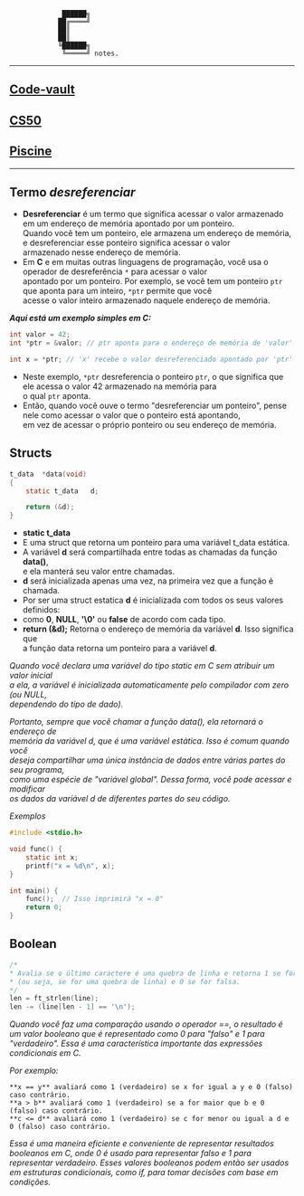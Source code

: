 ```
			 ██████╗
			██╔════╝
			██║
			██║
			╚██████╗
			 ╚═════╝ notes.
```
---
## [Code-vault](https://github.com/faleite/code-vault)
## [CS50](https://github.com/faleite/cs50/blob/main/C.md)
## [Piscine](https://github.com/faleite/42Piscine/tree/main/Notes/Notes)
---
## Termo ***desreferenciar***
- **Desreferenciar** é um termo que significa acessar o valor armazenado em um endereço de memória apontado por um ponteiro.\
Quando você tem um ponteiro, ele armazena um endereço de memória, e desreferenciar esse ponteiro significa acessar o valor\
armazenado nesse endereço de memória.
- Em **C** e em muitas outras linguagens de programação, você usa o operador de desreferência `*` para acessar o valor\
apontado por um ponteiro. Por exemplo, se você tem um ponteiro `ptr` que aponta para um inteiro, `*ptr` permite que você\
acesse o valor inteiro armazenado naquele endereço de memória.

***Aqui está um exemplo simples em C:***
```c
int valor = 42;
int *ptr = &valor; // ptr aponta para o endereço de memória de 'valor'

int x = *ptr; // 'x' recebe o valor desreferenciado apontado por 'ptr'
```
- Neste exemplo, `*ptr` desreferencia o ponteiro `ptr`, o que significa que ele acessa o valor 42 armazenado na memória para\
o qual `ptr` aponta.
- Então, quando você ouve o termo "desreferenciar um ponteiro", pense nele como acessar o valor que o ponteiro está apontando,\
em vez de acessar o próprio ponteiro ou seu endereço de memória.

## **Structs**
```c
t_data	*data(void)
{
	static t_data	d;

	return (&d);
}
```
- **static t_data**
 - E uma struct que retorna um ponteiro para uma variável t_data estática.
 - A variável **d** será compartilhada entre todas as chamadas da função **data()**,\
   e ela manterá seu valor entre chamadas.
 - **d** será inicializada apenas uma vez, na primeira vez que a função é chamada.
 - Por ser uma struct estatica **d** é inicializada com todos os seus valores definidos:
  - como **0**, **NULL**, **'\0'** ou **false** de acordo com cada tipo.
 - **return (&d);** Retorna o endereço de memória da variável **d**. Isso significa que\
   a função data retorna um ponteiro para a variável **d**.

*Quando você declara uma variável do tipo static em C sem atribuir um valor inicial\
a ela, a variável é inicializada automaticamente pelo compilador com zero (ou NULL,\
dependendo do tipo de dado).*

*Portanto, sempre que você chamar a função data(), ela retornará o endereço de\
memória da variável d, que é uma variável estática. Isso é comum quando você\
deseja compartilhar uma única instância de dados entre várias partes do seu programa,\
como uma espécie de "variável global". Dessa forma, você pode acessar e modificar\
os dados da variável d de diferentes partes do seu código.*

*Exemplos*
```c
#include <stdio.h>

void func() {
    static int x;
    printf("x = %d\n", x);
}

int main() {
    func();  // Isso imprimirá "x = 0"
    return 0;
}
```

## **Boolean**
```c
/*
* Avalia se o último caractere é uma quebra de linha e retorna 1 se for verdadeira
* (ou seja, se for uma quebra de linha) e 0 se for falsa.
*/
len = ft_strlen(line);
len -= (line[len - 1] == '\n');
```
*Quando você faz uma comparação usando o operador ==, o resultado é um valor booleano que é representado como 0 para "falso" e 1 para "verdadeiro". Essa é uma característica importante das expressões condicionais em C.*

*Por exemplo:*

    **x == y** avaliará como 1 (verdadeiro) se x for igual a y e 0 (falso) caso contrário.
    **a > b** avaliará como 1 (verdadeiro) se a for maior que b e 0 (falso) caso contrário.
    **c <= d** avaliará como 1 (verdadeiro) se c for menor ou igual a d e 0 (falso) caso contrário.

*Essa é uma maneira eficiente e conveniente de representar resultados booleanos em C, onde 0 é usado para representar falso e 1 para representar verdadeiro. Esses valores booleanos podem então ser usados em estruturas condicionais, como if, para tomar decisões com base em condições.*
